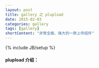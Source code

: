 ```yaml
---
layout: post
title: gallery 之 plupload
date: 2015-02-03
categories: gallery
tags: [gallery]
shortContent: "非常全面、强大的一款上传组件"
---
```

{% include JB/setup %}

#### plupload 介绍：
